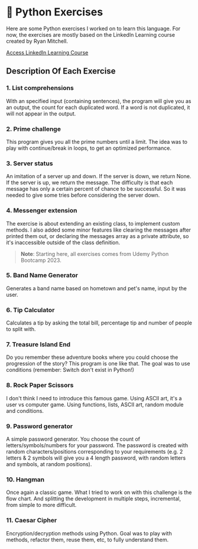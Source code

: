 # :snake: Python Exercises 

Here are some Python exercises I worked on to learn this language. For now, the exercises are mostly based on the LinkedIn Learning course created by Ryan Mitchell.  
  
[Access LinkedIn Learning Course](https://www.linkedin.com/learning-login/share?forceAccount=false&redirect=https%3A%2F%2Fwww.linkedin.com%2Flearning%2Fpython-essential-training-18764650%3Ftrk%3Dshare_ent_url%26shareId%3DhOmHTWo6ScGy%252BMAJ0b8lEQ%253D%253D)

## Description Of Each Exercise
### 1. List comprehensions
With an specified input (containing sentences), the program will give you as an output, the count for each duplicated word. If a word is not duplicated, it will not appear in the output.

### 2. Prime challenge
This program gives you all the prime numbers until a limit. The idea was to play with continue/break in loops, to get an optimized performance.

### 3. Server status
An imitation of a server up and down. If the server is down, we return None. If the server is up, we return the message. The difficulty is that each message has only a certain percent of chance to be successful. So it was needed to give some tries before considering the server down.

### 4. Messenger extension
The exercise is about extending an existing class, to implement custom methods. I also added some minor features like clearing the messages after printed them out, or declaring the messages array as a private attribute, so it's inaccessible outside of the class definition.


> **Note**: Starting here, all exercises comes from Udemy Python Bootcamp 2023.

### 5. Band Name Generator
Generates a band name based on hometown and pet's name, input by the user.

### 6. Tip Calculator
Calculates a tip by asking the total bill, percentage tip and number of people to split with.

### 7. Treasure Island End
Do you remember these adventure books where you could choose the progression of the story? This program is one like that. The goal was to use conditions (remember: Switch don't exist in Python!)

### 8. Rock Paper Scissors
I don't think I need to introduce this famous game. Using ASCII art, it's a user vs computer game. Using functions, lists, ASCII art, random module and conditions.

### 9. Password generator
A simple password generator. You choose the count of letters/symbols/numbers for your password. The password is created with random characters/positions corresponding to your requirements (e.g. 2 letters & 2 symbols will give you a 4 length password, with random letters and symbols, at random positions).

### 10. Hangman
Once again a classic game. What I tried to work on with this challenge is the flow chart. And splitting the development in multiple steps, incremental, from simple to more difficult.

### 11. Caesar Cipher
Encryption/decryption methods using Python. Goal was to play with methods, refactor them, reuse them, etc, to fully understand them.